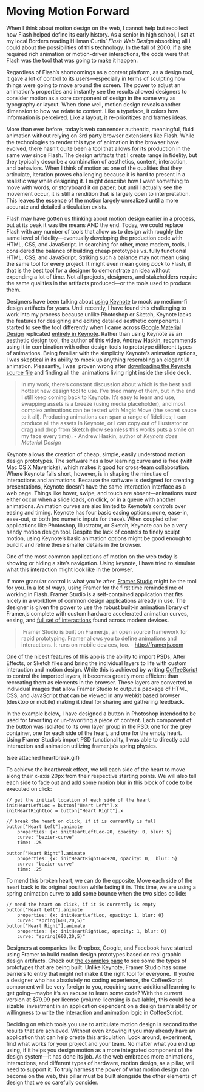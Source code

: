 # Moving Motion Forward

When I think about motion design on the web, I cannot help but recollect how Flash helped define its early history. As a senior in high school, I sat at my local Borders reading Hillman Curtis’ _Flash Web Design_ absorbing all I could about the possibilities of this technology. In the fall of 2000, if a site required rich animation or motion-driven interactions, the odds were that Flash was the tool that was going to make it happen.

Regardless of Flash’s shortcomings as a content platform, as a design tool, it gave a lot of control to its users—especially in terms of sculpting how things were going to move around the screen. The power to adjust an animation’s properties and instantly see the results allowed designers to consider motion as a core component of design in the same way as typography or layout. When done well, motion design reveals another dimension to how we relate to content. Like a typeface, it colors how information is perceived. Like a layout, it re-prioritizes and frames ideas.

More than ever before, today’s web can render authentic, meaningful, fluid animation without relying on 3rd party browser extensions like Flash. While the technologies to render this type of animation in the browser have evolved, there hasn’t quite been a tool that allows for its production in the same way since Flash. The design artifacts that I create range in fidelity, but they typically describe a combination of aesthetics, content, interaction, and behaviors. When I think of motion as one of the qualities that they articulate, iteration proves challenging because it is hard to present in a realistic way while designing it. I might describe how I want something to move with words, or storyboard it on paper; but until I actually see the movement occur, it is still a rendition that is largely open to interpretation. This leaves the essence of the motion largely unrealized until a more accurate and detailed articulation exists.

Flash may have gotten us thinking about motion design earlier in a process, but at its peak it was the means AND the end. Today, we could replace Flash with any number of tools that allow us to design with roughly the same level of fidelity—eventually developing the production code with HTML, CSS, and JavaScript. In searching for other, more modern, tools, I considered the balance of building cheap prototypes vs. fully functional HTML, CSS, and JavaScript. Striking such a balance may not mean using the same tool for every project. It might even mean going  _back_ to Flash, if that is the best tool for a designer to demonstrate an idea without expending a lot of time. Not all projects, designers, and stakeholders require the same qualities in the artifacts produced—or the tools used to produce them.

Designers have been talking about [using Keynote](http://www.edenspiekermann.com/blog/espi-at-work-the-power-of-keynote) to mock up medium-fi design artifacts for years. Until recently, I have found this challenging to work into my process because unlike Photoshop or Sketch, Keynote lacks the features for designing and editing detailed aesthetic components. I started to see the tool differently when I came across [Google Material Design](http://www.google.com/design/spec/material-design/introduction.html) replicated [entirely in Keynote](http://vimeo.com/100377108). Rather than using Keynote as an aesthetic design tool, the author of this video, Andrew Haskin, recommends using it in combination with other design tools to prototype different types of animations. Being familiar with the simplicity Keynote’s animation options, I was skeptical in its ability to mock up anything resembling an elegant UI animation. Pleasantly, I was  proven wrong after [downloading the Keynote source file](https://app.box.com/s/q06fnhk09asgvx94a5gy) and finding all the  animations living right inside the slide deck.

> In my work, there’s constant discussion about which is the best and hottest new design tool to use. I’ve tried many of them, but in the end I still keep coming back to Keynote. It’s easy to learn and use, swapping assets is a breeze (using media placeholder), and most complex animations can be tested with Magic Move (the secret sauce to it all). Producing animations can span a range of fidelities; I can produce all the assets in Keynote, or I can copy out of Illustrator or drag and drop from Sketch (how seamless this works puts a smile on my face every time). - Andrew Haskin, author of _Keynote does Material Design_

Keynote allows the creation of cheap, simple, easily understood motion design prototypes. The software has a low learning curve and is free (with Mac OS X Mavericks), which makes it good for cross-team collaboration. Where Keynote falls short, however, is in shaping the minutiae of interactions and animations. Because the software is designed for creating presentations, Keynote doesn’t have the same interaction interface as a web page. Things like hover, swipe, and touch are absent—animations must either occur when a slide loads, on click, or in a queue with another animations. Animation curves are also limited to Keynote’s controls over easing and timing. Keynote has four basic easing options: none, ease-in, ease-out, or both (no numeric inputs for these).  When coupled other applications like Photoshop, Illustrator, or Sketch, Keynote can be a very handy motion design tool. Despite the lack of controls to finely sculpt motion, using Keynote’s basic animation options might be good enough to build it and refine these smaller details in the browser.

One of the most common applications of motion on the web today is showing or hiding a site’s navigation. Using keynote, I have tried to simulate what this interaction might look like in the browser.

If more granular control is what you’re after, [Framer Studio](http://framerjs.com/) might be the tool for you. In a lot of ways, using Framer for the first time reminded me of working in Flash. Framer Studio is a self-contained application that fits nicely in a workflow of common design applications already in use. The designer is given the power to use the robust built-in animation library of Framer.js complete with custom hardware accelerated animation curves, easing, and [full set of interactions](http://examples.framerjs.com/#event-basics.framer) found across modern devices.

>  Framer Studio is built on Framer.js, an open source framework for rapid prototyping. Framer allows you to define animations and interactions. It runs on mobile devices, too. - http://framerjs.com

One of the nicest features of this app is the ability to import PSDs, After Effects, or Sketch files and bring the individual layers to life with custom interaction and motion design. While this is achieved by writing [CoffeeScript](http://coffeescript.org/) to control the imported layers, it becomes greatly more efficient than recreating them as elements in the browser. These layers are converted to individual images that allow Framer Studio to output a package of  HTML, CSS, and JavaScript that can be viewed in any webkit based browser (desktop or mobile) making it ideal for sharing and gathering feedback.

In the example below, I have designed a button in Photoshop  intended to be used for favoriting or un-favoriting a piece of content. Each component of the button was isolated to its own layer group in the PSD: one for the grey container, one for each side of the heart, and one for the empty heart. Using Framer Studio’s import PSD functionality, I was able to directly add interaction and animation utilizing framer.js’s spring physics.

(see attached heartbreak.gif)

To achieve the heartbreak effect, we tell each side of the heart to move along their x-axis 20px from their respective starting points. We will also tell each side to fade out and add some motion blur in this block of code to be executed on click:

	// get the initial location of each side of the heart
	initHeartLeftLoc = button["Heart Left"].x
	initHeartRightLoc = button["Heart Right"].x

	// break the heart on click, if it is currently is full
	button["Heart Left"].animate
		properties: {x: initHeartLeftLoc-20, opacity: 0, blur: 5}
		curve: "bezier-curve"
		time: .25

	button["Heart Right"].animate
		properties: {x: initHeartRightLoc+20, opacity: 0,  blur: 5}
		curve: "bezier-curve"
		time: .25

To mend this broken heart, we can do the opposite. Move each side of the heart back to its original position while fading it  in.  This time, we are using a spring animation curve to add some bounce when the two sides collide:

	// mend the heart on click, if it is currently is empty
	button["Heart Left"].animate
		properties: {x: initHeartLeftLoc, opacity: 1, blur: 0}
		curve: "spring(600,20,5)"
	button["Heart Right"].animate
		properties: {x: initHeartRightLoc, opacity: 1, blur: 0}
		curve: "spring(600,20,5)"

Designers at companies like Dropbox, Google, and Facebook have started using Framer to build motion design prototypes based on real graphic design artifacts. Check out [the examples page](http://examples.framerjs.com/#carousel-onboarding.framer) to see some the types of prototypes that are being built. Unlike Keynote, Framer Studio has some barriers to entry that might not make it the right tool for everyone.  If you’re a designer who has absolutely no coding experience, the CoffeeScript component will be very foreign to you, requiring some additional learning to get going—maybe it’s an excuse to learn some code? With the current version at $79.99 per license (volume licensing is available), this could be a sizable  investment in an application dependent on a design team’s ability or willingness to write the interaction and animation logic in CoffeeScript. 

Deciding on which tools you use to articulate motion design is second to the results that are achieved. Without even knowing it you may already have an application that can help create this articulation. Look around, experiment, find what works for your project and your team. No matter what you end up using, if it helps you design motion as a more integrated component of the design system—it has done its job. As the web embraces more animations, interactions, and different types of hardware, motion design, as a pillar, will need to support it. To truly harness the power of  what motion design can become on the web, this pillar must be built alongside the other  elements  of design that we so carefully consider.